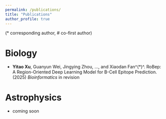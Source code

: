 ```yaml
---
permalink: /publications/
title: "Publications"
author_profile: true
---
```


(* corresponding author, # co-first author)

Biology
=======
- **Yitao Xu**, Guanyun Wei, Jingying Zhou, …, and Xiaodan Fan^(*)^. RoBep: A Region-Oriented Deep Learning Model for B-Cell Epitope Prediction. (2025) *Bioinformatics* in revision

Astrophysics
============
- coming soon



